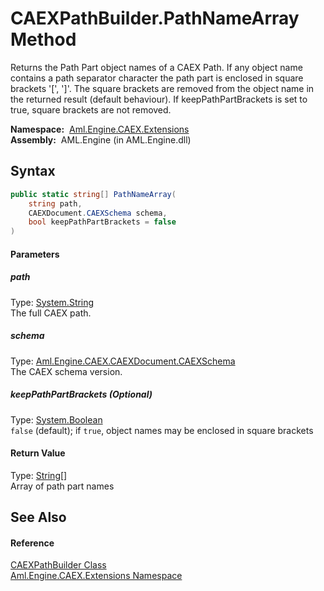 CAEXPathBuilder.PathNameArray Method
====================================
Returns the Path Part object names of a CAEX Path. If any object name contains a path separator character the path part is enclosed in square brackets '[', ']'. The square brackets are removed from the object name in the returned result (default behaviour). If keepPathPartBrackets is set to true, square brackets are not removed.

  **Namespace:**  [Aml.Engine.CAEX.Extensions][1]  
  **Assembly:**  AML.Engine (in AML.Engine.dll)

Syntax
------

```csharp
public static string[] PathNameArray(
	string path,
	CAEXDocument.CAEXSchema schema,
	bool keepPathPartBrackets = false
)
```

#### Parameters

##### *path*
Type: [System.String][2]  
The full CAEX path.

##### *schema*
Type: [Aml.Engine.CAEX.CAEXDocument.CAEXSchema][3]  
The CAEX schema version.

##### *keepPathPartBrackets* (Optional)
Type: [System.Boolean][4]  
`false` (default); if `true`, object names may be enclosed in square brackets

#### Return Value
Type: [String][2][]  
 Array of path part names 

See Also
--------

#### Reference
[CAEXPathBuilder Class][5]  
[Aml.Engine.CAEX.Extensions Namespace][1]  

[1]: ../README.md
[2]: https://docs.microsoft.com/dotnet/api/system.string
[3]: ../../Aml.Engine.CAEX/CAEXDocument_CAEXSchema/README.md
[4]: https://docs.microsoft.com/dotnet/api/system.boolean
[5]: README.md
[6]: https://www.automationml.org
[7]: ../../icons/logoShade.png